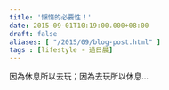 ```yaml
---
title: '懶惰的必要性！'
date: 2015-09-01T10:19:00.000+08:00
draft: false
aliases: [ "/2015/09/blog-post.html" ]
tags : [lifestyle - 過日晨]
---
```


因為休息所以去玩；因為去玩所以休息…
